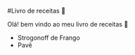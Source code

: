 #Livro de receitas :cake:

Olá! bem vindo ao meu livro de receitas :chestnut:	

- Strogonoff de Frango
- Pavê
